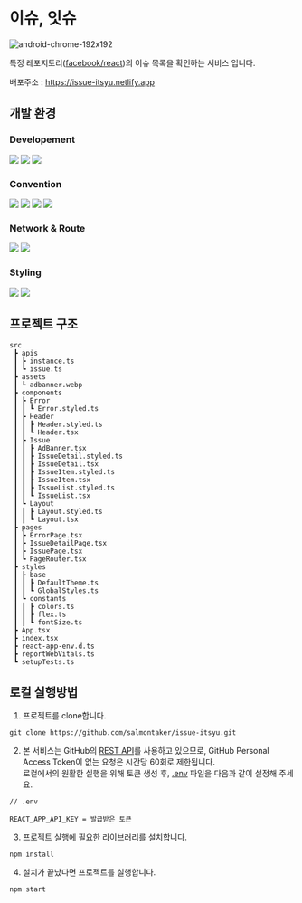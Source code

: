 # 이슈, 잇슈

![android-chrome-192x192](https://github.com/salmontaker/issue-itsyu/assets/93248349/ac8664e5-1e65-4625-bc5b-99e090185a07)

특정 레포지토리([facebook/react](https://github.com/facebook/react))의 이슈 목록을 확인하는 서비스 입니다.

배포주소 : https://issue-itsyu.netlify.app

## 개발 환경

### Developement

<img src="https://img.shields.io/badge/Node.js v18 (LTS)-grey?style=for-the-badge&logo=nodedotjs"> <img src="https://img.shields.io/badge/React-61DAFB?style=for-the-badge&logo=React&logoColor=white"/> <img src="https://img.shields.io/badge/TypeScript-3178C6?style=for-the-badge&logo=TypeScript&logoColor=white"/>

### Convention

<img src="https://img.shields.io/badge/husky-brown?style=for-the-badge&logo=npm"> <img src="https://img.shields.io/badge/lint staged-white?style=for-the-badge&logo=npm"> <img src="https://img.shields.io/badge/ESLint-4B32C3?style=for-the-badge&logo=eslint"> <img src="https://img.shields.io/badge/Prettier-F7B93E?style=for-the-badge&logo=prettier&logoColor=white">

### Network & Route

<img src="https://img.shields.io/badge/React Router-CA4245?style=for-the-badge&logo=React Router&logoColor=white"> 
<img src="https://img.shields.io/badge/Axios-5A29E4?style=for-the-badge&logo=Axios&logoColor=white"/>

### Styling

<img src="https://img.shields.io/badge/styled component-DB7093?style=for-the-badge&logo=styled-components&logoColor=white"/> <img src="https://img.shields.io/badge/react markdown-brown?style=for-the-badge&logo=npm">

## 프로젝트 구조

```
src
 ┣ apis
 ┃ ┣ instance.ts
 ┃ ┗ issue.ts
 ┣ assets
 ┃ ┗ adbanner.webp
 ┣ components
 ┃ ┣ Error
 ┃ ┃ ┗ Error.styled.ts
 ┃ ┣ Header
 ┃ ┃ ┣ Header.styled.ts
 ┃ ┃ ┗ Header.tsx
 ┃ ┣ Issue
 ┃ ┃ ┣ AdBanner.tsx
 ┃ ┃ ┣ IssueDetail.styled.ts
 ┃ ┃ ┣ IssueDetail.tsx
 ┃ ┃ ┣ IssueItem.styled.ts
 ┃ ┃ ┣ IssueItem.tsx
 ┃ ┃ ┣ IssueList.styled.ts
 ┃ ┃ ┗ IssueList.tsx
 ┃ ┗ Layout
 ┃ ┃ ┣ Layout.styled.ts
 ┃ ┃ ┗ Layout.tsx
 ┣ pages
 ┃ ┣ ErrorPage.tsx
 ┃ ┣ IssueDetailPage.tsx
 ┃ ┣ IssuePage.tsx
 ┃ ┗ PageRouter.tsx
 ┣ styles
 ┃ ┣ base
 ┃ ┃ ┣ DefaultTheme.ts
 ┃ ┃ ┗ GlobalStyles.ts
 ┃ ┗ constants
 ┃ ┃ ┣ colors.ts
 ┃ ┃ ┣ flex.ts
 ┃ ┃ ┗ fontSize.ts
 ┣ App.tsx
 ┣ index.tsx
 ┣ react-app-env.d.ts
 ┣ reportWebVitals.ts
 ┗ setupTests.ts
```

## 로컬 실행방법

1. 프로젝트를 clone합니다.

```
git clone https://github.com/salmontaker/issue-itsyu.git
```

2. 본 서비스는 GitHub의 [REST API](https://docs.github.com/en/rest/issues/issues)를 사용하고 있으므로, GitHub Personal Access Token이 없는 요청은 시간당 60회로 제한됩니다.<br>로컬에서의 원활한 실행을 위해 토큰 생성 후, [.env](https://github.com/salmontaker/issue-itsyu/blob/main/.env) 파일을 다음과 같이 설정해 주세요.

```
// .env

REACT_APP_API_KEY = 발급받은 토큰
```

3. 프로젝트 실행에 필요한 라이브러리를 설치합니다.

```
npm install
```

4. 설치가 끝났다면 프로젝트를 실행합니다.

```
npm start
```
